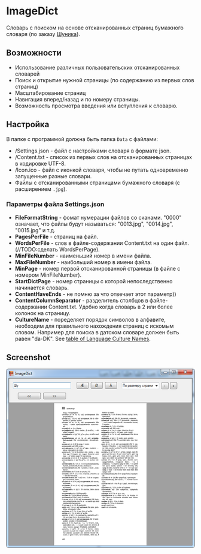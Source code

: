 # ImageDict
Словарь с поиском на основе отсканированных страниц бумажного словаря (по заказу [Шуника](https://vk.com/cassandra85)).

## Возможности
* Использование различных пользовательских отсканированных словарей
* Поиск и открытие нужной страницы (по содержанию из первых слов страниц)
* Масштабирование страниц
* Навигация вперед/назад и по номеру страницы.
* Возможность просмотра введения или вступления к словарю.


## Настройка
В папке с программой должна быть папка `Data` с файлами:
* /Settings.json - файл с настройками словаря в формате json.
* /Content.txt - список из первых слов на отсканированных страницах в кодировке UTF-8.
* /Icon.ico - файл с иконкой словаря, чтобы не путать одновременно запущенные разные словари.
* Файлы с отсканированными страницами бумажного словаря (с расширением `.jpg`).


### Параметры файла Settings.json
* **FileFormatString** - фомат нумерации файлов со сканами. "0000" означает, что файлы будут называться: "0013.jpg", "0014.jpg", "0015.jpg" и т.д.
* **PagesPerFile** - страниц на файл.
* **WordsPerFile** - слов в файле-содержании Content.txt на один файл.(//TODO:сделать WordsPerPage).
* **MinFileNumber** - наименьший номер в имени файла.
* **MaxFileNumber** - наибольший номер в имени файла.
* **MinPage** - номер первой отсканированной страницы (в файле с номером MinFileNumber).
* **StartDictPage** - номер страницы с которой непоследственно начинается словарь.
* **ContentHaveEnds** - не помню за что отвечает этот параметр))
* **ContentColumnSeparator** - разделитель столбцов в файле-содержании Content.txt. Удобно когда словарь в 2 или более колонок на страницу.
* **CultureName** - поределяет порядок символов в алфавите, необходим для правильного нахождения страниц с искомым словом. Например для поиска в датском словаре должен быть равен "da-DK". See [table of Language Culture Names](https://msdn.microsoft.com/en-us/library/ee825488(v=cs.20).aspx).

## Screenshot
![ImageDict screenshot](ImageDict.png?raw=true "ImageDict screenshot")

